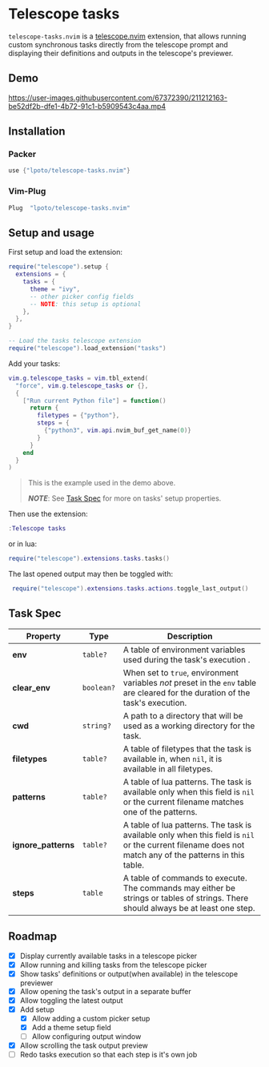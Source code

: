 # Telescope tasks

`telescope-tasks.nvim` is a [telescope.nvim](https://github.com/nvim-telescope/telescope.nvim) extension,
that allows running custom synchronous tasks directly from the telescope prompt and displaying their
definitions and outputs in the telescope's previewer.

## Demo

https://user-images.githubusercontent.com/67372390/211212163-be52df2b-dfe1-4b72-91c1-b5909543c4aa.mp4

## Installation

### Packer

```lua
use {"lpoto/telescope-tasks.nvim"}
```

### Vim-Plug

```lua
Plug  "lpoto/telescope-tasks.nvim"
```

## Setup and usage

First setup and load the extension:

```lua
require("telescope").setup {
  extensions = {
    tasks = {
      theme = "ivy",
      -- other picker config fields
      -- NOTE: this setup is optional
    },
  },
}

-- Load the tasks telescope extension
require("telescope").load_extension("tasks")
```

Add your tasks:

```lua
vim.g.telescope_tasks = vim.tbl_extend(
  "force", vim.g.telescope_tasks or {},
  {
    ["Run current Python file"] = function()
      return {
        filetypes = {"python"},
        steps = {
          {"python3", vim.api.nvim_buf_get_name(0)}
        }
      }
    end
  }
)
```
> This is the example used in the demo above.
>
> **_NOTE_**: See [Task Spec](#task-spec) for more on tasks' setup properties.

Then use the extension:

```lua
:Telescope tasks
```

or in lua:

```lua
require("telescope").extensions.tasks.tasks()
```

The last opened output may then be toggled with:

```lua
 require("telescope").extensions.tasks.actions.toggle_last_output()
```

## Task Spec


| Property            | Type                                                      | Description                                                                                                                                                                                                                               |
| ------------------- | --------------------------------------------------------- | ----------------------------------------------------------------------------------------------------------------------------------------------------------------------------------------------------------------------------------------- |
| **env**             | `table?`                                                  | A table of environment variables used during the task's execution  .
| **clear_env**       | `boolean?`                                                | When set to `true`, environment variables _not_ preset in the `env` table are cleared for the duration of the task's execution.
| **cwd**             | `string?`                                                 | A path to a directory that will be used as a working directory for the task.
| **filetypes**       | `table?`                                                  | A table of filetypes that the task is available in, when `nil`, it is available in all filetypes.
| **patterns**        | `table?`                                                  | A table of lua patterns. The task is available only when this field is `nil` or the current filename matches one of the patterns.
| **ignore_patterns** | `table?`                                                  | A table of lua patterns. The task is available only when this field is `nil` or the current filename does not match any of the patterns in this table.
| **steps**           | `table`                                                   | A table of commands to execute. The commands may either be strings or tables of strings. There should always be at least one step.

## Roadmap

- [x] Display currently available tasks in a telescope picker
- [x] Allow running and killing tasks from the telescope picker
- [x] Show tasks' definitions or output(when available) in the telescope previewer
- [x] Allow opening the task's output in a separate buffer
- [x] Allow toggling the latest output
- [x] Add setup
  - [x] Allow adding a custom picker setup
  - [x] Add a theme setup field
  - [ ] Allow configuring output window
- [x] Allow scrolling the task output preview
- [ ] Redo tasks execution so that each step is it's own job
